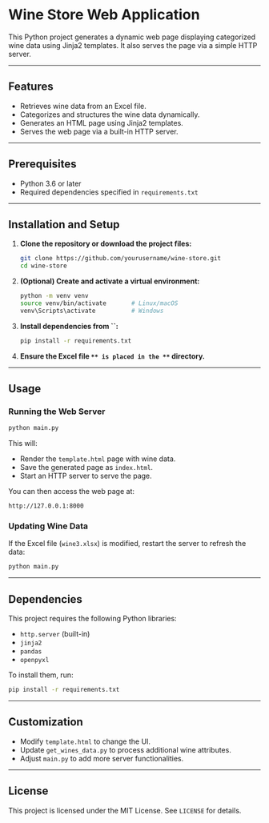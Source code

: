 # Wine Store Web Application

This Python project generates a dynamic web page displaying categorized wine data using Jinja2 templates. It also serves the page via a simple HTTP server.

---

## Features

- Retrieves wine data from an Excel file.
- Categorizes and structures the wine data dynamically.
- Generates an HTML page using Jinja2 templates.
- Serves the web page via a built-in HTTP server.

---

## Prerequisites

- Python 3.6 or later
- Required dependencies specified in `requirements.txt`

---

## Installation and Setup

1. **Clone the repository or download the project files:**

   ```bash
   git clone https://github.com/yourusername/wine-store.git
   cd wine-store
   ```

2. **(Optional) Create and activate a virtual environment:**

   ```bash
   python -m venv venv
   source venv/bin/activate       # Linux/macOS
   venv\Scripts\activate          # Windows
   ```

3. **Install dependencies from **``**:**

   ```bash
   pip install -r requirements.txt
   ```

4. **Ensure the Excel file **``** is placed in the **``** directory.**

---

## Usage

### Running the Web Server

```bash
python main.py
```

This will:

- Render the `template.html` page with wine data.
- Save the generated page as `index.html`.
- Start an HTTP server to serve the page.

You can then access the web page at:

```
http://127.0.0.1:8000
```

### Updating Wine Data

If the Excel file (`wine3.xlsx`) is modified, restart the server to refresh the data:

```bash
python main.py
```

---

## Dependencies

This project requires the following Python libraries:

- `http.server` (built-in)
- `jinja2`
- `pandas`
- `openpyxl`

To install them, run:

```bash
pip install -r requirements.txt
```

---

## Customization

- Modify `template.html` to change the UI.
- Update `get_wines_data.py` to process additional wine attributes.
- Adjust `main.py` to add more server functionalities.

---

## License

This project is licensed under the MIT License. See `LICENSE` for details.